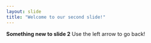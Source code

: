 ```yaml
---
layout: slide
title: "Welcome to our second slide!"
---
```

**Something new to slide 2**
Use the left arrow to go back!
